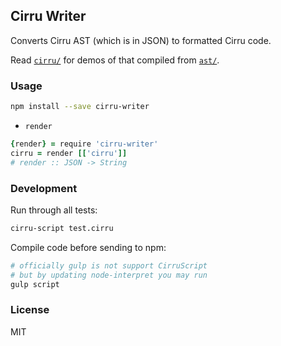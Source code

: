 
Cirru Writer
------

Converts Cirru AST (which is in JSON) to formatted Cirru code.

Read [`cirru/`][cirru] for demos of that compiled from [`ast/`][ast].

[cirru]: https://github.com/Cirru/cirru-writer.coffee/tree/master/cirru
[ast]: https://github.com/Cirru/cirru-writer.coffee/tree/master/ast

### Usage

```bash
npm install --save cirru-writer
```

* `render`

```coffee
{render} = require 'cirru-writer'
cirru = render [['cirru']]
# render :: JSON -> String
```

### Development

Run through all tests:

```bash
cirru-script test.cirru
```

Compile code before sending to npm:

```bash
# officially gulp is not support CirruScript
# but by updating node-interpret you may run
gulp script
```

### License

MIT

